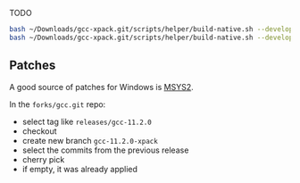 TODO

```sh
bash ~/Downloads/gcc-xpack.git/scripts/helper/build-native.sh --develop --without-pdf
bash ~/Downloads/gcc-xpack.git/scripts/helper/build-native.sh --develop  --without-pdf --win

```

## Patches

A good source of patches for Windows is
[MSYS2](https://github.com/msys2/MINGW-packages/tree/master/mingw-w64-gcc).

In the `forks/gcc.git` repo:

- select tag like `releases/gcc-11.2.0`
- checkout
- create new branch `gcc-11.2.0-xpack`
- select the commits from the previous release
- cherry pick
- if empty, it was already applied
